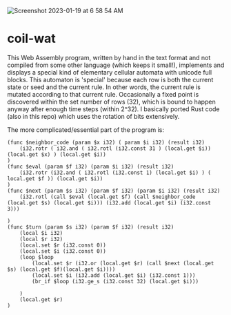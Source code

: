 ![Screenshot 2023-01-19 at 6 58 54 AM](https://user-images.githubusercontent.com/90075803/213439000-0bf02af5-1bff-4e45-add5-3385ac2b3bb7.png)
# coil-wat


This Web Assembly program, written by hand in the text format and not compiled from some other language (which keeps it small!), implements and displays a special kind of elementary cellular automata with unicode full blocks. This automaton is 'special' because each row is both the current state or seed and the current rule. In other words, the current rule is mutated according to that current rule. Occasionally a fixed point is discovered within the set number of rows (32), which is bound to happen anyway after enough time steps (within 2^32). I basically ported Rust code (also in this repo) which uses the rotation of bits extensively. 

The more complicated/essential part of the program is:



    (func $neighbor_code (param $x i32) ( param $i i32) (result i32)
        (i32.rotr ( i32.and ( i32.rotl (i32.const 31 ) (local.get $i)) (local.get $x) ) (local.get $i))
    )
    (func $eval (param $f i32) (param $i i32) (result i32)
        (i32.rotr (i32.and ( i32.rotl (i32.const 1) (local.get $i) ) (  local.get $f )) (local.get $i))
    )
    (func $next (param $s i32) (param $f i32) (param $i i32) (result i32)
        (i32.rotl (call $eval (local.get $f) (call $neighbor_code (local.get $s) (local.get $i))) (i32.add (local.get $i) (i32.const 3)))
    
    )
    (func $turn (param $s i32) (param $f i32) (result i32)
        (local $i i32)
        (local $r i32)
        (local.set $r (i32.const 0))
        (local.set $i (i32.const 0)) 
        (loop $loop 
            (local.set $r (i32.or (local.get $r) (call $next (local.get $s) (local.get $f)(local.get $i))))
            (local.set $i (i32.add (local.get $i) (i32.const 1)))
            (br_if $loop (i32.ge_s (i32.const 32) (local.get $i)))
            
        )
        (local.get $r)
    )
    
    
